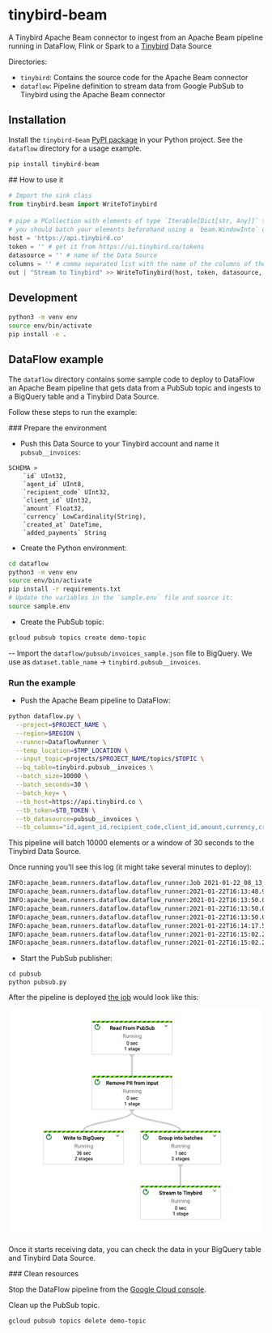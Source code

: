 # tinybird-beam

A Tinybird Apache Beam connector to ingest from an Apache Beam pipeline running in DataFlow, Flink or Spark to a [Tinybird](https://www.tinybird.co/) Data Source

Directories:

- `tinybird`: Contains the source code for the Apache Beam connector
- `dataflow`: Pipeline definition to stream data from Google PubSub to Tinybird using the Apache Beam connector

## Installation

Install the `tinybird-beam` [PyPI package](https://pypi.org/project/tinybird-beam/) in your Python project. See the `dataflow` directory for a usage example.

```sh
pip install tinybird-beam
```

## How to use it

```python
# Import the sink class
from tinybird.beam import WriteToTinybird

# pipe a PCollection with elements of type `Iterable[Dict[str, Any]]` to the sink class
# you should batch your elements beforehand using a `beam.WindowInto` or `beam.transforms.util.GroupIntoBatches`
host = 'https://api.tinybird.co'
token = '' # get it from https://ui.tinybird.co/tokens
datasource = '' # name of the Data Source
columns = '' # comma separated list with the name of the columns of the Data Source
out | "Stream to Tinybird" >> WriteToTinybird(host, token, datasource, columns)
```

## Development

```sh
python3 -m venv env
source env/bin/activate
pip install -e .
```

## DataFlow example

The `dataflow` directory contains some sample code to deploy to DataFlow an Apache Beam pipeline that gets data from a PubSub topic and ingests to a BigQuery table and a Tinybird Data Source.

Follow these steps to run the example:

### Prepare the environment

- Push this Data Source to your Tinybird account and name it `pubsub__invoices`:

```
SCHEMA >
    `id` UInt32,
    `agent_id` UInt8,
    `recipient_code` UInt32,
    `client_id` UInt32,
    `amount` Float32,
    `currency` LowCardinality(String),
    `created_at` DateTime,
    `added_payments` String
```

- Create the Python environment:

```sh
cd dataflow
python3 -m venv env
source env/bin/activate
pip install -r requirements.txt
# Update the variables in the `sample.env` file and source it:
source sample.env
```

- Create the PubSub topic:

```sh
gcloud pubsub topics create demo-topic
```

-- Import the `dataflow/pubsub/invoices_sample.json` file to BigQuery. We use as `dataset.table_name` -> `tinybird.pubsub__invoices`.

### Run the example

- Push the Apache Beam pipeline to DataFlow:

```sh
python dataflow.py \
  --project=$PROJECT_NAME \
  --region=$REGION \
  --runner=DataflowRunner \
  --temp_location=$TMP_LOCATION \
  --input_topic=projects/$PROJECT_NAME/topics/$TOPIC \
  --bq_table=tinybird.pubsub__invoices \
  --batch_size=10000 \
  --batch_seconds=30 \
  --batch_key= \
  --tb_host=https://api.tinybird.co \
  --tb_token=$TB_TOKEN \
  --tb_datasource=pubsub__invoices \
  --tb_columns="id,agent_id,recipient_code,client_id,amount,currency,created_at,added_payments"
```

This pipeline will batch 10000 elements or a window of 30 seconds to the Tinybird Data Source.

Once running you'll see this log (it might take several minutes to deploy):

```sh
INFO:apache_beam.runners.dataflow.dataflow_runner:Job 2021-01-22_08_13_37-6419261550197294468 is in state JOB_STATE_RUNNING
INFO:apache_beam.runners.dataflow.dataflow_runner:2021-01-22T16:13:48.981Z: JOB_MESSAGE_DETAILED: Pub/Sub resources set up for topic 'projects/---/topics/demo-topic'.
INFO:apache_beam.runners.dataflow.dataflow_runner:2021-01-22T16:13:50.023Z: JOB_MESSAGE_DEBUG: Starting worker pool setup.
INFO:apache_beam.runners.dataflow.dataflow_runner:2021-01-22T16:13:50.034Z: JOB_MESSAGE_BASIC: Starting 1 workers in europe-west3-b...
INFO:apache_beam.runners.dataflow.dataflow_runner:2021-01-22T16:13:50.048Z: JOB_MESSAGE_DEBUG: Starting worker pool setup.
INFO:apache_beam.runners.dataflow.dataflow_runner:2021-01-22T16:14:17.581Z: JOB_MESSAGE_DETAILED: Autoscaling: Raised the number of workers to 1 so that the pipeline can catch up with its backlog and keep up with its input rate.
INFO:apache_beam.runners.dataflow.dataflow_runner:2021-01-22T16:15:02.264Z: JOB_MESSAGE_DETAILED: Workers have started successfully.
INFO:apache_beam.runners.dataflow.dataflow_runner:2021-01-22T16:15:02.278Z: JOB_MESSAGE_DETAILED: Workers have started successfully.
```

- Start the PubSub publisher:

```
cd pubsub
python pubsub.py
```

After the pipeline is deployed [the job](https://console.cloud.google.com/dataflow/jobs) would look like this:

![](dataflow/dataflow.png)

Once it starts receiving data, you can check the data in your BigQuery table and Tinybird Data Source.

### Clean resources

Stop the DataFlow pipeline from the [Google Cloud console](https://console.cloud.google.com/dataflow/jobs).

Clean up the PubSub topic.

```sh
gcloud pubsub topics delete demo-topic
```
